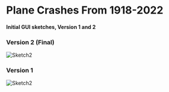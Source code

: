 # Plane Crashes From 1918-2022

#### Initial GUI sketches, Version 1 and 2

### Version 2 (Final)

![Sketch2](https://user-images.githubusercontent.com/106708967/174498742-a73c380d-0505-43bb-b9c7-5c0817b0db3e.jpg)


### Version 1

![Sketch2](https://user-images.githubusercontent.com/106708967/172019298-547ee1ee-94e4-492e-bec0-165e9b9c8738.jpg)


